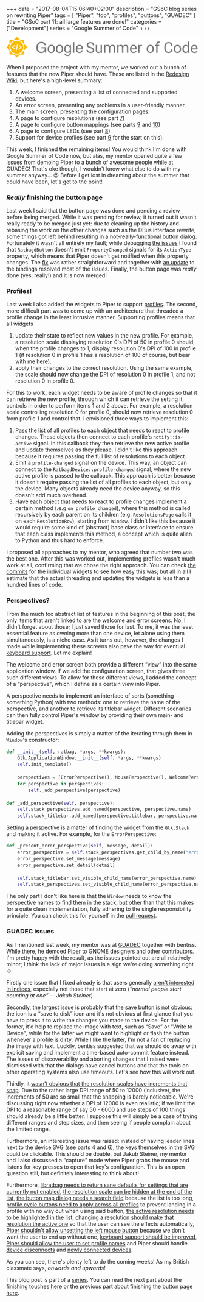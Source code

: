 +++
date = "2017-08-04T15:06:40+02:00"
description = "GSoC blog series on rewriting Piper"
tags = [ "Piper", "fdo", "profiles", "buttons", "GUADEC" ]
title = "GSoC part 11: all large features are done!"
categories = ["Development"]
series = "Google Summer of Code"
+++

![GSoC logo horizontal](/img/blog/gsoc-part-1/GSoC-logo-horizontal.svg)

When I proposed the project with my mentor, we worked out a bunch of features
that the new Piper should have. These are listed in the [Redesign
Wiki](https://github.com/libratbag/piper/wiki/Piper-Redesign), but here's a
high-level summary:

1. A welcome screen, presenting a list of connected and supported devices.
2. An error screen, presenting any problems in a user-friendly manner.
3. The main screen, presenting the configuration pages:
  1. A page to configure resolutions (see part [7](/blog/gsoc-part-7))
  2. A page to configure button mappings (see parts [9](/blog/gsoc-part-9) and
     [10](/blog/gsoc-part-10))
  3. A page to configure LEDs (see part [8](/blog/gsoc-part-8))
4. Support for device profiles (see part [9](/blog/gsoc-part-9) for the start on
   this).

This week, I finished the remaining items! You would think I'm done with Google
Summer of Code now, but alas, my mentor opened quite a few issues from demoing
Piper to a bunch of awesome people while at GUADEC! That's oke though, I
wouldn't know what else to do with my summer anyway... &#x1f609; Before I get
lost in dreaming about the summer that could have been, let's get to the point!

### *Really* finishing the button page

Last week I said that the button page was done and pending a review before being
merged. While it was pending for review, it turned out it wasn't really ready to
be merged just yet: due to cleaning up the history and rebasing the work on the
other changes such as the DBus interface rewrite, some things got left behind
resulting in a not-really-functional button dialog. Fortunately it wasn't all
entirely my fault; while debugging [the
issues](https://github.com/libratbag/piper/pull/47#issuecomment-319015491) I
found that `RatbagdButton` doesn't emit `PropertyChanged` signals for its
`ActionType` property, which means that Piper doesn't get notified when this
property changes. The [fix](https://github.com/libratbag/libratbag/pull/264) was
rather straightforward and together with [an
update](https://github.com/libratbag/piper/pull/47/commits/27062a2b59e3f9846d568bac7b29a97c69bf32ab)
to the bindings resolved most of the issues. Finally, the button page was
*really* done (yes, really!) and it is now merged!

### Profiles!

Last week I also added the widgets to Piper to support
[profiles](/blog/gsoc-part-10#beginning-the-work-on-profiles). The second, more
difficult part was to come up with an architecture that threaded a profile
change in the least intrusive manner.  Supporting profiles means that all
widgets

1. update their state to reflect new values in the new profile. For example, a
   resolution scale displaying resolution 0's DPI of 50 in profile 0 should,
   when the profile changes to 1, display resolution 0's DPI of 100 in profile 1
   (if resolution 0 in profile 1 has a resolution of 100 of course, but bear
   with me here).
2. apply their changes to the correct resolution. Using the same example, the
   scale should now change the DPI of resolution 0 in profile 1, and not
   resolution 0 in profile 0.

For this to work, each widget needs to be aware of profile changes so that it
can retrieve the new profile, through which it can retrieve the setting it
controls in order to perform items 1 and 2 above. For example, a resolution
scale controlling resolution 0 for profile 0, should now retrieve resolution 0
from profile 1 and control that. I envisioned three ways to implement this:

1. Pass the list of all profiles to each object that needs to react to profile
   changes. These objects then connect to each profile's `notify::is-active`
   signal. In this callback they then retrieve the new active profile and update
   themselves as they please. I didn't like this approach because it requires
   passing the full list of resolutions to each object.
2. Emit a `profile-changed` signal on the device. This way, an object can
   connect to the `RatbagdDevice::profile-changed` signal, where the new active
   profile is passed to the callback. This approach is better because it doesn't
   require passing the list of all profiles to each object, but only the device.
   Many objects already need the device anyway, so this doesn't add much
   overhead.
3. Have each object that needs to react to profile changes implement a certain
   method (.e.g `on_profile_changed`), where this method is called recursively
   by each parent on its children (e.g. `ResolutionsPage` calls it on each
   `ResolutionRow`), starting from `Window`. I didn't like this because it would
   require some kind of (abstract) base class or interface to ensure that each
   class implements this method, a concept which is quite alien to Python and
   thus hard to enforce.

I proposed all approaches to my mentor, who agreed that number two was the best
one. After this was worked out, implementing profiles wasn't much work at all,
confirming that we chose the right approach. You can check [the
commits](https://github.com/libratbag/piper/pull/73) for the individual widgets
to see how easy this was; but all in all I estimate that the actual threading
and updating the widgets is less than a hundred lines of code.

### Perspectives?

From the much too abstract list of features in the beginning of this post, the
only items that aren't linked to are the welcome and error screens. No, I didn't
forget about those; I just saved those for last. To me, it was the least
essential feature as owning more than one device, let alone using them
simultaneously, is a niche case. As it turns out, however, the changes I made
while implementing these screens also pave the way for eventual [keyboard
support](https://github.com/libratbag/libratbag/issues/172). Let me explain!

The welcome and error screen both provide a different <q>view</q> into the same
application window. If we add the configuration screen, that gives three such
different views. To allow for these different views, I added the concept of a
<q>perspective</q>, which I define as a certain view into Piper.

A perspective needs to implement an interface of sorts (something something
Python) with two methods: one to retrieve the name of the perspective, and
another to retrieve its titlebar widget. Different scenarios can then fully
control Piper's window by providing their own main- and titlebar widget.

Adding the perspectives is simply a
matter of the iterating through them in `Window`'s constructor:

```python
def __init__(self, ratbag, *args, **kwargs):
    Gtk.ApplicationWindow.__init__(self, *args, **kwargs)
    self.init_template()

    perspectives = [ErrorPerspective(), MousePerspective(), WelcomePerspective()]
    for perspective in perspectives:
        self._add_perspective(perspective)

def _add_perspective(self, perspective):
    self.stack_perspectives.add_named(perspective, perspective.name)
    self.stack_titlebar.add_named(perspective.titlebar, perspective.name)
```

Setting a perspective is a matter of finding the widget from the `Gtk.Stack` and
making it active. For example, for the `ErrorPerspective`:

```python
def _present_error_perspective(self, message, detail):
    error_perspective = self.stack_perspectives.get_child_by_name("error_perspective")
    error_perspective.set_message(message)
    error_perspective.set_detail(detail)

    self.stack_titlebar.set_visible_child_name(error_perspective.name)
    self.stack_perspectives.set_visible_child_name(error_perspective.name)
```

The only part I don't like here is that the `Window` needs to know the
perspective names to find them in the stack, but other than that this makes for
a quite clean implementation, fully adhering to the single responsibility
principle. You can check this for yourself in the [pull
request](https://github.com/libratbag/piper/pull/84).

### GUADEC issues

As I mentioned last week, my mentor was at [GUADEC](https://2017.guadec.org/)
together with bentiss. While there, he demoed Piper to GNOME designers and other
contributors. I'm pretty happy with the result, as the issues pointed out are
all relatively minor; I think the lack of major issues is a sign we're doing
something right &#9786;

Firstly one issue that I fixed already is that users generally [aren't interested
in indices](https://github.com/libratbag/piper/pull/91), especially not those
that start at zero (*<q>normal people start counting at one</q> -- Jakub
Steiner*).

Secondly, the largest issue is probably that [the save button is not
obvious](https://github.com/libratbag/piper/issues/69): the icon is a <q>save to
disk</q> icon and it's not obvious at first glance that you have to press it to
write the changes you made to the device. For the former, it'd help to replace
the image with text, such as <q>Save</q> or <q>Write to Device</q>, while for
the latter we might want to highlight or flash the button whenever a profile is
dirty. While I like the latter, I'm not a fan of replacing the image with text.
Luckily, bentiss suggested that we should do away with explicit saving and
implement a time-based auto-commit feature instead. The issues of
discoverability and aborting changes that I raised were dismissed with that the
dialogs have cancel buttons and that the tools on other operating systems also
use timeouts. Let's see how this will work out.

Thirdly, it [wasn't obvious that the resolution scales have increments that
snap](https://github.com/libratbag/piper/issues/68). Due to the rather large DPI
range of 50 to 12000 (inclusive), the increments of 50 are so small that the
snapping is barely noticeable. We're discussing right now whether a DPI of 12000
is even realistic; if we limit the DPI to a reasonable range of say 50 - 6000
and use steps of 100 things should already be a little better. I suppose this
will simply be a case of trying different ranges and step sizes, and then seeing
if people complain about the limited range.

Furthermore, an interesting issue was raised: instead of having leader lines
next to the device SVG (see parts [4](/blog/gsoc-part-4) and
[6](/blog/gsoc-part-6)), the keys themselves in the SVG could be clickable. This
should be doable, but Jakub Steiner, my mentor and I also discussed a
<q>capture</q> mode where Piper grabs the mouse and listens for key presses to
open that key's configuration. This is an open question still, but definitely
interesting to think about!

Furthermore, [libratbag needs to return sane defaults for settings that are
currently not enabled](https://github.com/libratbag/libratbag/issues/270), [the
resolution scale can be hidden at the end of the
list](https://github.com/libratbag/piper/issues/74), [the button map dialog
needs a search field](https://github.com/libratbag/piper/issues/77) because the
list is too long, [profile cycle buttons need to apply across all
profiles](https://github.com/libratbag/piper/issues/78) to prevent landing in a
profile with no way out when using said button, [the active resolution needs to
be highlighted in the list](https://github.com/libratbag/piper/issues/80),
[changing a resolution should make that resolution the active
one](https://github.com/libratbag/piper/issues/81) so that the user can see the
effects automatically, [Piper shouldn't allow unsetting the left mouse
button](https://github.com/libratbag/piper/issues/82) because we don't want the
user to end up without one, [keyboard support should be
improved](https://github.com/libratbag/piper/issues/83), [Piper should allow the
user to set profile names](https://github.com/libratbag/piper/issues/85) and
Piper should handle [device
disconnects](https://github.com/libratbag/piper/issues/89) and [newly connected
devices](https://github.com/libratbag/piper/issues/90).

As you can see, there's plenty left to do the coming weeks! As my British
classmate says, *onwards and upwards*!

This blog post is part of a [series](/series/google-summer-of-code/). You can read the next part about the
finishing touches [here](/blog/gsoc-part-12) or the previous part about
finishing the button page [here](/blog/gsoc-part-10).

